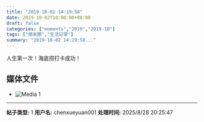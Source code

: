 ```yaml
---
title: "2019-10-02 14:19:58"
date: 2019-10-02T10:00:00+08:00
draft: false
categories: ["moments","2019","2019-10"]
tags: ["朋友圈","生活记录"]
summary: "2019-10-02 14:19:58..."
---
```


人生第一次！海底捞打卡成功！

## 媒体文件

- ![Media 1](/Moments/photos/2019-10-02/201910021419580.jpg)

---

**帖子类型:** 1
**用户名:** chenxueyuan001
**处理时间:** 2025/8/28 20:25:47